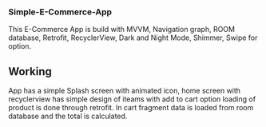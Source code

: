 ### Simple-E-Commerce-App

This E-Commerce App is build with MVVM, Navigation graph, ROOM database, Retrofit, RecyclerView, Dark and Night Mode, Shimmer, Swipe for option.


## Working

App has a simple Splash screen with animated icon, home screen with recyclerview has simple design of iteams with add to cart option loading of product is done through retrofit. In cart fragment data is loaded from room database and the total is calculated.
